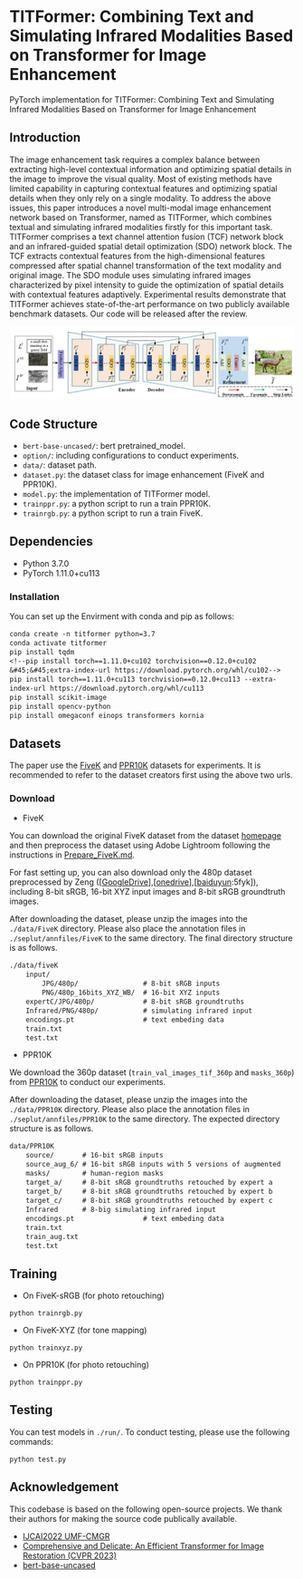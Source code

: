 # TITFormer: Combining Text and Simulating Infrared Modalities Based on Transformer for Image Enhancement
PyTorch implementation for TITFormer: Combining Text and Simulating Infrared Modalities Based on Transformer for Image Enhancement
## Introduction
The image enhancement task requires a complex balance between extracting high-level contextual information and optimizing spatial details in the image to improve the visual quality. Most of existing methods have limited capability in capturing contextual features and optimizing spatial details when they only rely on a single modality. To address the above issues, this paper introduces a novel multi-modal image enhancement network based on Transformer, named as TITFormer, which combines textual and simulating infrared modalities firstly for this important task. TITFormer comprises a text channel attention fusion (TCF) network block and an infrared-guided spatial detail optimization (SDO)  network block. The TCF extracts contextual features from the high-dimensional features compressed after spatial channel transformation of the text modality and original image. The SDO module uses simulating infrared images characterized by pixel intensity to guide the optimization of spatial details with contextual features adaptively. Experimental results demonstrate that TITFormer achieves state-of-the-art performance on two publicly available benchmark datasets. Our code will be released after the review.

<p align="center">
  <img src="resources/framework.png" />
</p>

## Code Structure

- `bert-base-uncased/`: bert pretrained_model.
- `option/`: including configurations to conduct experiments.
- `data/`: dataset path.
- `dataset.py`: the dataset class for image enhancement (FiveK and PPR10K).
- `model.py`: the implementation of TITFormer model.
- `trainppr.py`: a python script to run a train PPR10K.
- `trainrgb.py`: a python script to run a train FiveK.

## Dependencies

* Python 3.7.0
* PyTorch 1.11.0+cu113
### Installation
You can set up the Envirment with conda and pip as follows:
```shell
conda create -n titformer python=3.7
conda activate titformer
pip install tqdm
<!--pip install torch==1.11.0+cu102 torchvision==0.12.0+cu102 &#45;&#45;extra-index-url https://download.pytorch.org/whl/cu102-->
pip install torch==1.11.0+cu113 torchvision==0.12.0+cu113 --extra-index-url https://download.pytorch.org/whl/cu113
pip install scikit-image
pip install opencv-python
pip install omegaconf einops transformers kornia
```

## Datasets

The paper use the [FiveK](https://data.csail.mit.edu/graphics/fivek/) and [PPR10K](https://github.com/csjliang/PPR10K) datasets for experiments. It is recommended to refer to the dataset creators first using the above two urls.

### Download

- FiveK

You can download the original FiveK dataset from the dataset [homepage](https://data.csail.mit.edu/graphics/fivek/) and then preprocess the dataset using Adobe Lightroom following the instructions in [Prepare_FiveK.md](Prepare_FiveK.md).

For fast setting up, you can also download only the 480p dataset preprocessed by Zeng ([[GoogleDrive](https://drive.google.com/drive/folders/1Y1Rv3uGiJkP6CIrNTSKxPn1p-WFAc48a?usp=sharing)],[[onedrive](https://connectpolyu-my.sharepoint.com/:f:/g/personal/16901447r_connect_polyu_hk/EqNGuQUKZe9Cv3fPG08OmGEBbHMUXey2aU03E21dFZwJyg?e=QNCMMZ)],[[baiduyun](https://pan.baidu.com/s/1CsQRFsEPZCSjkT3Z1X_B1w):5fyk]), including 8-bit sRGB, 16-bit XYZ input images and 8-bit sRGB groundtruth images.

After downloading the dataset, please unzip the images into the `./data/FiveK` directory. Please also place the annotation files in `./seplut/annfiles/FiveK` to the same directory. The final directory structure is as follows.

```
./data/fiveK
    input/
        JPG/480p/                # 8-bit sRGB inputs
        PNG/480p_16bits_XYZ_WB/  # 16-bit XYZ inputs
    expertC/JPG/480p/            # 8-bit sRGB groundtruths
    Infrared/PNG/480p/           # simulating infrared input
    encodings.pt                 # text embeding data
    train.txt
    test.txt
```

- PPR10K

We download the 360p dataset (`train_val_images_tif_360p` and `masks_360p`) from [PPR10K](https://github.com/csjliang/PPR10K) to conduct our experiments.

After downloading the dataset, please unzip the images into the `./data/PPR10K` directory. Please also place the annotation files in `./seplut/annfiles/PPR10K` to the same directory. The expected directory structure is as follows.

```
data/PPR10K
    source/       # 16-bit sRGB inputs
    source_aug_6/ # 16-bit sRGB inputs with 5 versions of augmented
    masks/        # human-region masks
    target_a/     # 8-bit sRGB groundtruths retouched by expert a
    target_b/     # 8-bit sRGB groundtruths retouched by expert b
    target_c/     # 8-bit sRGB groundtruths retouched by expert c
    Infrared      # 8-big simulating infrared input
    encodings.pt                 # text embeding data
    train.txt
    train_aug.txt
    test.txt
```



## Training

- On FiveK-sRGB (for photo retouching)
```shell
python trainrgb.py
```

- On FiveK-XYZ (for tone mapping)
```shell
python trainxyz.py
```

- On PPR10K (for photo retouching)
```shell
python trainppr.py
```

## Testing

You can test models in `./run/`. To conduct testing, please use the following commands:


```shell
python test.py
```




## Acknowledgement

This codebase is based on the following open-source projects. We thank their authors for making the source code publically available.

- [IJCAI2022 UMF-CMGR](https://github.com/wdhudiekou/UMF-CMGR)
- [Comprehensive and Delicate: An Efficient Transformer for Image Restoration (CVPR 2023)](https://github.com/XLearning-SCU/2023-CVPR-CODE)
- [bert-base-uncased ](https://huggingface.co/bert-base-uncased)
